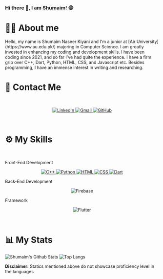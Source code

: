 ### Hi there 👋, I am [Shumaim](https://shumaim-naseer-kiyani.github.io/My-Site/)! 😁

<h1>💁‍♀️ About me</h1>
<p>Hello, my name is Shumaim Naseer Kiyani and I'm a junior at [Air University](https://www.au.edu.pk/) majoring in Computer Science. I am greatly invested in enhancing my coding and development skills. I have been coding since 2021, and so far I've had quite the experience. I have a firm grip over C++, Dart, Python, HTML, CSS, and Javascript etc. Besides programming, I have an immense interest in writing and researching.</p>

<h1>🤙 Contact Me</h1>
<br>
<p align="center">
  <a href="https://www.linkedin.com/in/shumaim-kiyani" target="_blank">
    <img alt="LinkedIn" src="https://img.shields.io/badge/LinkedIn-0077B5?style=for-the-badge&logo=linkedin&logoColor=white">
  </a>
  <a href="mailto:shumaimkiyani@gmail.com" target="_blank">
    <img alt="Gmail" src="https://img.shields.io/badge/Gmail-D14836?style=for-the-badge&logo=gmail&logoColor=white">
  </a>
  <a href="https://github.com/Shumaim-Naseer-Kiyani" target="_blank">
    <img alt="GitHub" src="https://img.shields.io/badge/GitHub-100000?style=for-the-badge&logo=github&logoColor=white">
   </a>
</p> 
</br>

<h1>⚙️ My Skills</h1>
<br>
<p>Front-End Development</p>
<p align="center">
  <a href="https://www.w3schools.com/cpp/cpp_intro.asp" target="_blank">
    <img alt="C++" src="https://img.shields.io/badge/C%2B%2B-00599C?style=for-the-badge&logo=c%2B%2B&logoColor=white">
  </a>
  <a href="https://www.python.org/" target="_blank">
    <img alt="Python" src="https://img.shields.io/badge/Python-14354C?style=for-the-badge&logo=python&logoColor=white">
  </a>
  <a href="https://www.w3schools.com/html/" target="_blank">
    <img alt="HTML" src="https://img.shields.io/badge/HTML5-E34F26?style=for-the-badge&logo=html5&logoColor=white">
  </a>
  <a href="https://www.w3schools.com/css/css_intro.asp" target="_blank">
    <img alt="CSS" src="https://img.shields.io/badge/CSS3-1572B6?style=for-the-badge&logo=css3&logoColor=white">
  </a>
  <a href="https://www.tutorialspoint.com/dart_programming/index.htm" target="_blank">
    <img alt="Dart" src="https://img.shields.io/badge/Dart-0175C2?style=for-the-badge&logo=dart&logoColor=white">
  </a>
</p>
<p>Back-End Development</p>
  <p align="center">
    <img alt="Firebase" src="https://img.shields.io/badge/firebase-ffca28?style=for-the-badge&logo=firebase&logoColor=black">
  </p>
<p>Framework</p>
  <p align="center">
    <img alt="Flutter" src="https://img.shields.io/badge/Flutter-02569B?style=for-the-badge&logo=flutter&logoColor=white">
  </p>
</br>
    
<h1>📊 My Stats</h1>

![Shumaim's Github Stats](https://github-readme-stats.vercel.app/api?username=Shumaim-Naseer-Kiyani&count_private=true&show_icons=true&theme=blue-green)
![Top Langs](	https://github-readme-stats.vercel.app/api/top-langs/?username=Shumaim-Naseer-Kiyani&count_private=true&show_icons=true&theme=blue-green)
<p><strong>Disclaimer:</strong> Statics mentioned above do not showcase proficiency level in the languages</p>  
